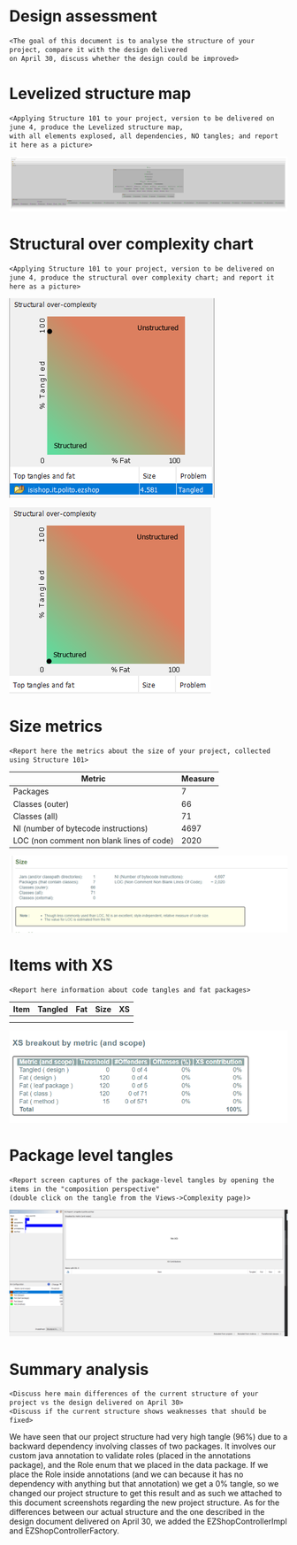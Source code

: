 # Design assessment


```
<The goal of this document is to analyse the structure of your project, compare it with the design delivered
on April 30, discuss whether the design could be improved>
```

# Levelized structure map
```
<Applying Structure 101 to your project, version to be delivered on june 4, produce the Levelized structure map,
with all elements explosed, all dependencies, NO tangles; and report it here as a picture>
```
![](../assets/AssessmentDocument/levelized-structure-map.png)
# Structural over complexity chart
```
<Applying Structure 101 to your project, version to be delivered on june 4, produce the structural over complexity chart; and report it here as a picture>
```

![](../assets/AssessmentDocument/structural-over-complexity-tangle.png)

![](../assets/AssessmentDocument/structural-over-complexity-no-tangle.png)
# Size metrics

```
<Report here the metrics about the size of your project, collected using Structure 101>
```

| Metric                                    | Measure |
| ----------------------------------------- | ------- |
| Packages                                  |   7      |
| Classes (outer)                           |     66    |
| Classes (all)                             |     71    |
| NI (number of bytecode instructions)      |    4697     |
| LOC (non comment non blank lines of code) |    2020     |

![](../assets/AssessmentDocument/size-metrics.png)

# Items with XS

```
<Report here information about code tangles and fat packages>
```

| Item | Tangled | Fat  | Size | XS   |
| ---- | ------- | ---- | ---- | ---- |
|      |         |      |      |      |
|      |         |      |      |      |

![](../assets/AssessmentDocument/items-with-XS.png)

# Package level tangles

```
<Report screen captures of the package-level tangles by opening the items in the "composition perspective" 
(double click on the tangle from the Views->Complexity page)>
```
![](../assets/AssessmentDocument/package-level-tangles.png)
# Summary analysis
```
<Discuss here main differences of the current structure of your project vs the design delivered on April 30>
<Discuss if the current structure shows weaknesses that should be fixed>
```
We have seen that our project structure had very high tangle (96%) due to a backward dependency involving classes of two
packages. It involves our custom java annotation to validate roles (placed in the annotations package), and the Role enum 
that we placed in the data package.
If we place the Role inside annotations (and we can because it has no dependency with anything but that annotation) 
we get a 0% tangle, so we changed our project structure to get this result and as such we attached to this document screenshots 
regarding the new project structure. As for the differences between our actual structure and the one described in the design 
document delivered on April 30, we added the EZShopControllerImpl and EZShopControllerFactory.